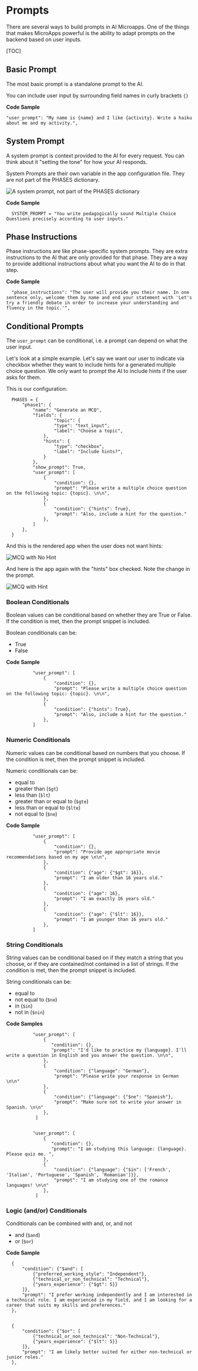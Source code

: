 # Prompts

There are several ways to build prompts in AI Microapps. One of the things that makes MicroApps powerful is the ability to adapt prompts on the backend based on user inputs. 

[TOC]


## Basic Prompt

The most basic prompt is a standalone prompt to the AI. 

You can include user input by surrounding field names in curly brackets ```{}```

**Code Sample**


    "user_prompt": "My name is {name} and I like {activity}. Write a haiku about me and my activity.",


## System Prompt

A system prompt is context provided to the AI for every request. You can think about it "setting the tone" for how your AI responds. 

System Prompts are their own variable in the app configuration file. They are not part of the PHASES dictionary. 

![A system prompt, not part of the PHASES dictionary](img/system_prompt.png)


**Code Sample**

      SYSTEM_PROMPT = "You write pedagogically sound Multiple Choice Questions precisely according to user inputs."


## Phase Instructions

Phase instructions are like phase-specific system prompts. They are extra instructions to the AI that are only provided for that phase. They are a way to provide additional instructions about what you want the AI to do in that step. 

**Code Sample**

      "phase_instructions": "The user will provide you their name. In one sentence only, welcome them by name and end your statement with 'Let's try a friendly debate in order to increase your understanding and fluency in the topic.'",

## Conditional Prompts

The ```user_prompt``` can be conditional, i.e. a prompt can depend on what the user input.

Let's look at a simple example. Let's say we want our user to indicate via checkbox whether they want to include hints for a generated multiple choice question. We only want to prompt the AI to include hints if the user asks for them. 

This is our configuration: 

      PHASES = {
          "phase1": {
              "name": "Generate an MCQ",
              "fields": {
                      "topic": {
                      "type": "text_input",
                      "label": "Choose a topic",
                  },
                  "hints": {
                      "type": "checkbox",
                      "label": "Include hints?",
                  }
              },
              "show_prompt": True,
              "user_prompt": [
                  {
                      "condition": {},
                      "prompt": "Please write a multiple choice question on the following topic: {topic}. \n\n",
                  },
                  {
                      "condition": {"hints": True},
                      "prompt": "Also, include a hint for the question."
                  },
              ]
          },
      }

And this is the rendered app when the user does not want hints: 

![MCQ with No Hint](img/mcq_no_hint.png)

And here is the app again with the "hints" box checked. Note the change in the prompt. 

![MCQ with Hint](img/mcq_with_hint.png)

### Boolean Conditionals

Boolean values can be conditional based on whether they are True or False. If the condition is met, then the prompt snippet is included.  

Boolean conditionals can be: 

* True
* False

**Code Sample**

              "user_prompt": [
                  {
                      "condition": {},
                      "prompt": "Please write a multiple choice question on the following topic: {topic}. \n\n",
                  },
                  {
                      "condition": {"hints": True},
                      "prompt": "Also, include a hint for the question."
                  },
              ]

### Numeric Conditionals

Numeric values can be conditional based on numbers that you choose. If the condition is met, then the prompt snippet is included.  

Numeric conditionals can be: 

* equal to 
* greater than (```$gt```)
* less than (```$lt```)
* greater than or equal to (```$gte```)
* less than or equal to (```$lte```)
* not equal to (```$ne```)


**Code Sample**

              "user_prompt": [
                  {
                      "condition": {},
                      "prompt": "Provide age appropriate movie recommendations based on my age \n\n",
                  },
                  {
                      "condition": {"age": {"$gt": 16}},
                      "prompt": "I am older than 16 years old."
                  },
                  {
                      "condition": {"age": 16},
                      "prompt": "I am exactly 16 years old."
                  },
                  {
                      "condition": {"age": {"$lt": 16}},
                      "prompt": "I am younger than 16 years old."
                  },
              ]

### String Conditionals

String values can be conditional based on if they match a string that you choose, or if they are contained/not contained in a list of strings. If the condition is met, then the prompt snippet is included.  

String conditionals can be: 

* equal to 
* not equal to (```$ne```)
* in (```$in```)
* not in (```$nin```)

**Code Samples**

              "user_prompt": [
                  {
                     "condition": {},
                     "prompt": "I'd like to practice my {language}. I'll write a question in English and you answer the question. \n\n",
                  },            
                  {
                      "condition": {"language": "German"},
                      "prompt": "Please write your response in German \n\n"
                  },
                  {
                      "condition": {"language": {"$ne": "Spanish"},
                      "prompt": "Make sure not to write your answer in Spanish. \n\n"
                  },
               ]


              "user_prompt": [
                  {
                     "condition": {},
                     "prompt": "I am studying this language: {language}. Please quiz me. ",
                  },            
                  {
                      "condition": {"language": {"$in": ['French', 'Italian', 'Portuguese', 'Spanish', 'Romanian']}},
                      "prompt": "I am studying one of the romance languages! \n\n"
                  },
               ]

### Logic (and/or) Conditionals

Conditionals can be combined with and, or, and not

* and (```$and```)
* or (```$or```)

**Code Sample**

      {
          "condition": {"$and": [
              {"preferred_working_style": "Independent"},
              {"technical_or_non_technical": "Technical"},
              {"years_experience": {"$gt": 5}}
          ]},
          "prompt": "I prefer working independently and I am interested in a technical role. I am experienced in my field, and I am looking for a career that suits my skills and preferences."
      },


      {
          "condition": {"$or": [
              {"technical_or_non_technical": "Non-Technical"},
              {"years_experience": {"$lt": 5}}
          ]},
          "prompt": "I am likely better suited for either non-technical or junior roles."
      },

